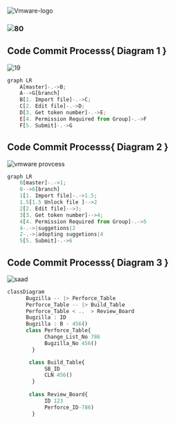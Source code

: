 ![Vmware-logo](https://user-images.githubusercontent.com/66588814/129449988-a7b2b9bf-c360-4df3-9faa-9eeee2dd763d.png)
### ![80](https://user-images.githubusercontent.com/66588814/129146953-ae3b9e00-b4c8-4104-8dbe-f4652ec494bf.png)
## Code Commit Processs{ Diagram 1 }
![19](https://user-images.githubusercontent.com/66588814/129146617-9b9f4206-6eaf-4dca-a808-923bb718fcbd.PNG)

```js
graph LR
    A[master]-.->B;
    A-->G[branch]
    B[1. Import file]-.->C;
    C[2. Edit file]-.->D;
    D[3. Get token number]-.->E;
    E[4. Permission Required from Group]-.->F
    F[5. Submit]-.->G
```

## Code Commit Processs{ Diagram 2 }
![vmware provcess](https://user-images.githubusercontent.com/66588814/129449893-6e1dd3ed-c15f-471f-910b-3329fdbd36c3.PNG)

```js
graph LR
    0[master]-.->1;
    0-->6[branch]
    1[1. Import file]-.->1.5;
    1.5[1.5 Unlock file ]-->2
    2[2. Edit file]-->3;
    3[3. Get token number]-->4;
    4[4. Permission Required from Group]-.->5
    4-.->|suggetions|2
    2-.->|adopting suggetions|4 
    5[5. Submit]-.->6
```
## Code Commit Processs{ Diagram 3 }
![saad](https://user-images.githubusercontent.com/66588814/129945064-6b8c08d9-911c-4bc3-baf8-c0bd4fce5a7a.JPG)

```js
classDiagram
      Bugzilla -- |> Perforce_Table
      Perforce_Table -- |> Build_Table
      Perforce_Table < ..  > Review_Board
      Bugzilla : ID
      Bugzilla : B - 456()
      class Perforce_Table{
            Change_List_No 786
            Bugzilla_No 456()
        }

       class Build_Table{
            SB_ID 
            CLN 456()
        }
        
       class Review_Board{
            ID 123
            Perforce_ID-786)
        }
```


